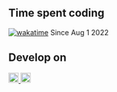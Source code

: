 ## Time spent coding

[![wakatime](https://wakatime.com/badge/user/70b9d724-95fa-412f-ac5f-df561627ad3f.svg)](https://wakatime.com/@70b9d724-95fa-412f-ac5f-df561627ad3f) Since Aug 1 2022

## Develop on

<a href="https://github.com/goverclock">
  <img height="20em" src="https://img.shields.io/badge/Arch_Linux-1793D1?style=flat&logo=arch-linux&logoColor=white" />
  <img height="20em" src="https://img.shields.io/badge/macOS-black?style=flat&logo=Apple" />
</a>

<!--
<br></br>
<a href="https://github.com/goverclock">
  <img height="180em" src="https://github-readme-stats.vercel.app/api?username=goverclock&show_icons=true&include_all_commits=true&count_private=true" />
  <img height="180em" src="https://github-readme-stats.vercel.app/api/top-langs/?username=goverclock&layout=compact" />
</a>
-->

<!--
**goverclock/goverclock** is a ✨ _special_ ✨ repository because its `README.md` (this file) appears on your GitHub profile.

Here are some ideas to get you started:

- 🔭 I’m currently working on ...
- 🌱 I’m currently learning ...
- 👯 I’m looking to collaborate on ...
- 🤔 I’m looking for help with ...
- 💬 Ask me about ...
- 📫 How to reach me: ...
- 😄 Pronouns: ...
- ⚡ Fun fact: ...
-->
